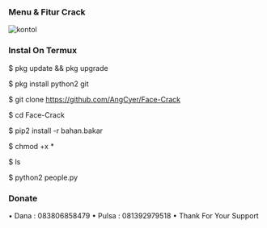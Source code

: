 ### Menu & Fitur Crack

![kontol](https://user-images.githubusercontent.com/92802033/150205666-13693c45-6710-4aee-86c4-2a51fd167226.jpg)

### Instal On Termux
$ pkg update && pkg upgrade

$ pkg install python2 git

$ git clone https://github.com/AngCyer/Face-Crack

$ cd Face-Crack

$ pip2 install -r bahan.bakar

$ chmod +x *

$ ls

$ python2 people.py

### Donate
 • Dana  : 083806858479
 • Pulsa : 081392979518
 • Thank For Your Support

